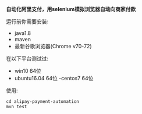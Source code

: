 **自动化阿里支付，用selenium模拟浏览器自动向商家付款**

运行前你需要安装:
- java1.8
- maven
- 最新谷歌浏览器(Chrome v70-72)

在以下平台测试过:
- win10 64位
- ubuntu16.04 64位
-centos7 64位

使用:
```
cd alipay-payment-automation
mvn test
```
